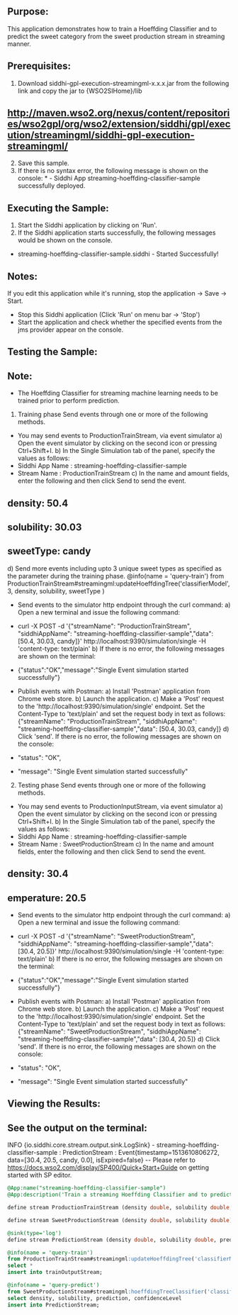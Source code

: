 
## Purpose:
This application demonstrates how to train a Hoeffding Classifier and to predict the sweet category from the sweet production stream in streaming manner.

## Prerequisites:
1. Download siddhi-gpl-execution-streamingml-x.x.x.jar from the following link and copy the jar to  {WSO2SIHome}/lib
## http://maven.wso2.org/nexus/content/repositories/wso2gpl/org/wso2/extension/siddhi/gpl/execution/streamingml/siddhi-gpl-execution-streamingml/
2) Save this sample.
3) If there is no syntax error, the following message is shown on the console:
	       * - Siddhi App streaming-hoeffding-classifier-sample successfully deployed.

## Executing the Sample:
1) Start the Siddhi application by clicking on 'Run'.
2) If the Siddhi application starts successfully, the following messages would be shown on the console.
* streaming-hoeffding-classifier-sample.siddhi - Started Successfully!

## Notes:
If you edit this application while it's running, stop the application -> Save -> Start.
* Stop this Siddhi application (Click 'Run' on menu bar -> 'Stop')
* Start the application and check whether the specified events from the jms provider appear on the console.

## Testing the Sample:

## Note:
* The Hoeffding Classifier for streaming machine learning needs to be trained prior to perform prediction.

1) Training phase
Send events through one or more of the following methods.

* You may send events to ProductionTrainStream, via event simulator
a) Open the event simulator by clicking on the second icon or pressing Ctrl+Shift+I.
b) In the Single Simulation tab of the panel, specify the values as follows:
* Siddhi App Name  : streaming-hoeffding-classifier-sample
* Stream Name      : ProductionTrainStream
c) In the name and amount fields, enter the following and then click Send to send the event.
## density: 50.4
## solubility: 30.03
## sweetType: candy

d) Send more events including upto 3 unique sweet types as specified as the parameter during the training phase.
@info(name = 'query-train')
from ProductionTrainStream#streamingml:updateHoeffdingTree('classifierModel', 3, density, solubility, sweetType )

* Send events to the simulator http endpoint through the curl command:
a) Open a new terminal and issue the following command:
* curl -X POST -d '{"streamName": "ProductionTrainStream", "siddhiAppName": "streaming-hoeffding-classifier-sample","data": [50.4, 30.03, candy]}' http://localhost:9390/simulation/single -H 'content-type: text/plain'
b) If there is no error, the following messages are shown on the terminal:
*  {"status":"OK","message":"Single Event simulation started successfully"}

* Publish events with Postman:
a) Install 'Postman' application from Chrome web store.
b) Launch the application.
c) Make a 'Post' request to the 'http://localhost:9390/simulation/single' endpoint. Set the Content-Type to 'text/plain' and set the request body in text as follows:
	{"streamName": "ProductionTrainStream", "siddhiAppName": "streaming-hoeffding-classifier-sample","data": [50.4, 30.03, candy]}
d) Click 'send'. If there is no error, the following messages are shown on the console:
*  "status": "OK",
*  "message": "Single Event simulation started successfully"
2) Testing phase
Send events through one or more of the following methods.

* You may send events to ProductionInputStream, via event simulator
a) Open the event simulator by clicking on the second icon or pressing Ctrl+Shift+I.
b) In the Single Simulation tab of the panel, specify the values as follows:
* Siddhi App Name  : streaming-hoeffding-classifier-sample
* Stream Name      : SweetProductionStream
c) In the name and amount fields, enter the following and then click Send to send the event.
## density: 30.4
## emperature: 20.5

* Send events to the simulator http endpoint through the curl command:
a) Open a new terminal and issue the following command:
* curl -X POST -d '{"streamName": "SweetProductionStream", "siddhiAppName": "streaming-hoeffding-classifier-sample","data": [30.4, 20.5]}' http://localhost:9390/simulation/single -H 'content-type: text/plain'
b) If there is no error, the following messages are shown on the terminal:
*  {"status":"OK","message":"Single Event simulation started successfully"}

* Publish events with Postman:
a) Install 'Postman' application from Chrome web store.
b) Launch the application.
c) Make a 'Post' request to the 'http://localhost:9390/simulation/single' endpoint. Set the Content-Type to 'text/plain' and set the request body in text as follows:
	{"streamName": "SweetProductionStream", "siddhiAppName": "streaming-hoeffding-classifier-sample","data": [30.4, 20.5]}
d) Click 'send'. If there is no error, the following messages are shown on the console:
*  "status": "OK",
*  "message": "Single Event simulation started successfully"

## Viewing the Results:
## See the output on the terminal:
INFO {io.siddhi.core.stream.output.sink.LogSink} - streaming-hoeffding-classifier-sample : PredictionStream : Event{timestamp=1513610806272, data=[30.4, 20.5, candy, 0.0], isExpired=false}
-- Please refer to https://docs.wso2.com/display/SP400/Quick+Start+Guide on getting started with SP editor.

```sql
@App:name("streaming-hoeffding-classifier-sample")
@App:description('Train a streaming Hoeffding Classifier and to predict the type of sweet.')

define stream ProductionTrainStream (density double, solubility double, sweetType string );

define stream SweetProductionStream (density double, solubility double);

@sink(type='log')
define stream PredictionStream (density double, solubility double, prediction string, confidenceLevel double);

@info(name = 'query-train')
from ProductionTrainStream#streamingml:updateHoeffdingTree('classifierModel', 3, density, solubility, sweetType )
select *
insert into trainOutputStream;

@info(name = 'query-predict')
from SweetProductionStream#streamingml:hoeffdingTreeClassifier('classifierModel', density, solubility )
select density, solubility, prediction, confidenceLevel
insert into PredictionStream;
```